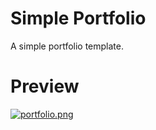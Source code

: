 # Simple Portfolio
A simple portfolio template.
# Preview
[![portfolio.png](https://i.postimg.cc/x8wXpJ5b/portfolio.png)](https://postimg.cc/q6GBz79k)
